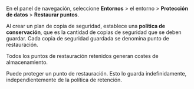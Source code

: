 En el panel de navegación, seleccione **Entornos** \> el entorno \> **Protección de datos** \> **Restaurar puntos**.

Al crear un plan de copia de seguridad, establece una **política de conservación**, que es la cantidad de copias de seguridad que se deben guardar. Cada copia de seguridad guardada se denomina punto de restauración.

Todos los puntos de restauración retenidos generan costes de almacenamiento.

Puede proteger un punto de restauración. Esto lo guarda indefinidamente, independientemente de la política de retención.
